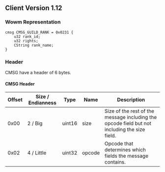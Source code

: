 ## Client Version 1.12

### Wowm Representation
```rust,ignore
cmsg CMSG_GUILD_RANK = 0x0231 {
    u32 rank_id;    
    u32 rights;    
    CString rank_name;    
}

```
### Header
CMSG have a header of 6 bytes.

#### CMSG Header
| Offset | Size / Endianness | Type   | Name   | Description |
| ------ | ----------------- | ------ | ------ | ----------- |
| 0x00   | 2 / Big           | uint16 | size   | Size of the rest of the message including the opcode field but not including the size field.|
| 0x02   | 4 / Little        | uint32 | opcode | Opcode that determines which fields the message contains.|
